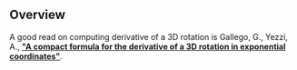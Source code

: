 ## Overview

A good read on computing derivative of a 3D rotation is Gallego, G., Yezzi, A., [**"A compact formula for the derivative of a 3D rotation in exponential coordinates"**](https://arxiv.org/abs/1312.0788).


<!-- ## Derivative of a Rotation Matrix

Given a rotation vector $\boldsymbol{\rho} = \theta \hat{\mathbf{e}}$, we have formulated Rodrigues' formula previously as follows:

$$
\begin{align}
\mathbf{R}(\boldsymbol{\rho}) = \mathbf{R}(\hat{\mathbf{e}}, \theta)  &= \mathbf{e}^{\left[ \boldsymbol{\rho} \right]_\times} = \mathbf{I} + \sin \theta \left[ \hat{\mathbf{e}} \right]_\times + \left(1 - \cos \theta \right) \left[ \hat{\mathbf{e}} \right]^2_\times \\
&= \mathbf{I} + \frac{\sin \theta}{\theta} \left[ \boldsymbol{\rho} \right]_\times + \frac{1 - \cos \theta}{\theta^2} \left[ \boldsymbol{\rho} \right]^2_\times.
\end{align}
$$

Derivative of a rotation matrix with respect to a variable of interest (whether it is time or a rotation vector component, $\rho_1$ etc.) can be expressed as:

$$
\frac{\partial}{\partial x} \mathbf{R}(\boldsymbol{\rho}) = \left[ \mathbf{J} \frac{\partial \boldsymbol{\rho}}{\partial x} \right]_\times \mathbf{R}(\boldsymbol{\rho}),
$$

where $\mathbf{J}$ is the Jacobian matrix that is derived from the $SE(3)$ exponential map matrix:

$$
\mathbf{J} = \mathbf{I} + \frac{1 - \cos \theta}{\theta^2} \left[ \boldsymbol{\rho} \right]_\times + \frac{\theta - \sin \theta}{\theta^3} \left[ \boldsymbol{\rho} \right]^2_\times.
$$ -->

